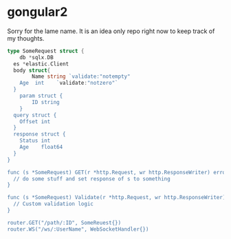 # gongular2

Sorry for the lame name. It is an idea only repo right now to keep track of my thoughts.

```go
type SomeRequest struct {
	db *sqlx.DB
  es *elastic.Client
  body struct{
		Name string `validate:"notempty"
    Age  int    `validate:"notzero"`	
  }
	param struct {
		ID string
	}
  query struct {
    Offset int
  }
  response struct {
    Status int
    Age    float64
  }
}

func (s *SomeRequest) GET(r *http.Request, wr http.ResponseWriter) error {
  // do some stuff and set response of s to something 
}

func (s *SomeRequest) Validate(r *http.Request, wr http.ResponseWriter) error {
  // Custom validation logic
}

router.GET("/path/:ID", SomeReuest{})
router.WS("/ws/:UserName", WebSocketHandler{})
```
